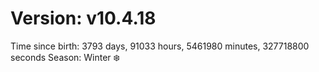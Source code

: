 # Version: v10.4.18
Time since birth: 3793 days, 91033 hours, 5461980 minutes, 327718800 seconds
Season: Winter ❄️
